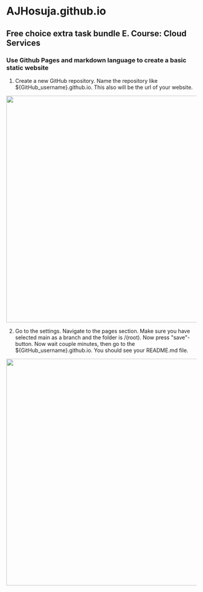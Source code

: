 # AJHosuja.github.io

## Free choice extra task bundle E. Course: Cloud Services

### Use Github Pages and markdown language to create a basic static website

1. Create a new GitHub repository. Name the repository like ${GitHub_username}.github.io. This also will be the url of your website.
<img src="https://user-images.githubusercontent.com/93617192/193445625-a11fcd07-3cf9-4cdd-b844-f7744ab7ae7f.png" width="600">

2. Go to the settings. Navigate to the pages section. Make sure you have selected main as a branch and the folder is /(root). Now press "save"-button. Now wait couple minutes, then go to the ${GitHub_username}.github.io. You should see your README.md file.
<img src="https://user-images.githubusercontent.com/93617192/193445999-b0ba77c7-01af-49c8-b694-803ee4627c55.png" width="600">
